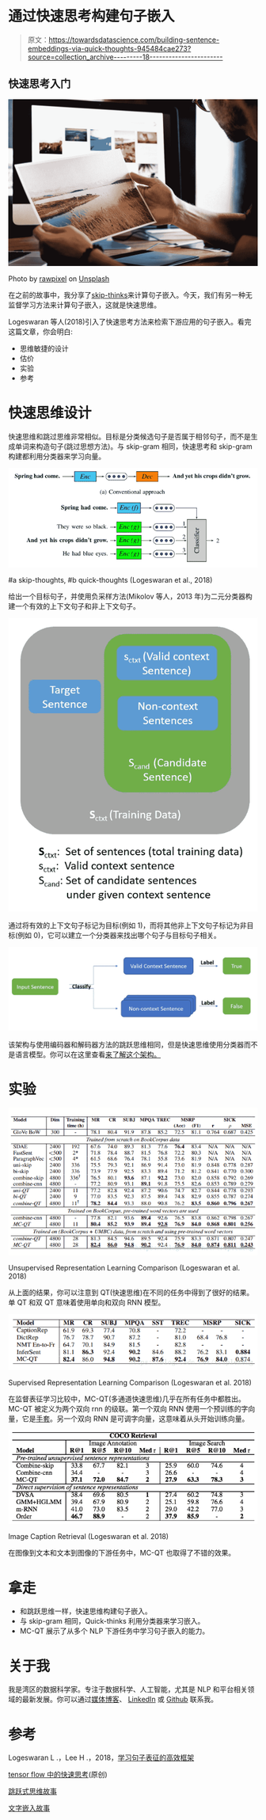 # 通过快速思考构建句子嵌入

> 原文：<https://towardsdatascience.com/building-sentence-embeddings-via-quick-thoughts-945484cae273?source=collection_archive---------18----------------------->

## 快速思考入门

![](img/6ac0ddecb4031a2e1a8cf2b2050c0210.png)

Photo by [rawpixel](https://unsplash.com/@rawpixel?utm_source=medium&utm_medium=referral) on [Unsplash](https://unsplash.com?utm_source=medium&utm_medium=referral)

在之前的故事中，我分享了[skip-thinks](/transforming-text-to-sentence-embeddings-layer-via-some-thoughts-b77bed60822c)来计算句子嵌入。今天，我们有另一种无监督学习方法来计算句子嵌入，这就是快速思维。

Logeswaran 等人(2018)引入了快速思考方法来检索下游应用的句子嵌入。看完这篇文章，你会明白:

*   思维敏捷的设计
*   估价
*   实验
*   参考

# 快速思维设计

快速思维和跳过思维非常相似。目标是分类候选句子是否属于相邻句子，而不是生成单词来构造句子(跳过思想方法)。与 skip-gram 相同，快速思考和 skip-gram 构建都利用分类器来学习向量。

![](img/69ad11511cb0795b3194446889d3ba0c.png)

#a skip-thoughts, #b quick-thoughts (Logeswaran et al., 2018)

给出一个目标句子，并使用负采样方法(Mikolov 等人，2013 年)为二元分类器构建一个有效的上下文句子和非上下文句子。

![](img/5712140851665b31b79af4b6f69134fd.png)

通过将有效的上下文句子标记为目标(例如 1)，而将其他非上下文句子标记为非目标(例如 0)，它可以建立一个分类器来找出哪个句子与目标句子相关。

![](img/146cda390f1526dd480b18c15c378c5e.png)

该架构与使用编码器和解码器方法的跳跃思维相同，但是快速思维使用分类器而不是语言模型。你可以在这里查看[来了解这个架构。](/transforming-text-to-sentence-embeddings-layer-via-some-thoughts-b77bed60822c)

# 实验

![](img/b9ea3b1f279293aded7e6322d1098ffd.png)

Unsupervised Representation Learning Comparison (Logeswaran et al. 2018)

从上面的结果，你可以注意到 QT(快速思维)在不同的任务中得到了很好的结果。单 QT 和双 QT 意味着使用单向和双向 RNN 模型。

![](img/4042044eb93154799ed1a55970ef093b.png)

Supervised Representation Learning Comparison (Logeswaran et al. 2018)

在监督表征学习比较中，MC-QT(多通道快速思维)几乎在所有任务中都胜出。MC-QT 被定义为两个双向 rnn 的级联。第一个双向 RNN 使用一个预训练的字向量，它是[手套](/3-silver-bullets-of-word-embedding-in-nlp-10fa8f50cc5a)。另一个双向 RNN 是可调字向量，这意味着从头开始训练向量。

![](img/04dba312b4078dfa60ac35c94839911b.png)

Image Caption Retrieval (Logeswaran et al. 2018)

在图像到文本和文本到图像的下游任务中，MC-QT 也取得了不错的效果。

# 拿走

*   和跳跃思维一样，快速思维构建句子嵌入。
*   与 skip-gram 相同，Quick-thinks 利用分类器来学习嵌入。
*   MC-QT 展示了从多个 NLP 下游任务中学习句子嵌入的能力。

# 关于我

我是湾区的数据科学家。专注于数据科学、人工智能，尤其是 NLP 和平台相关领域的最新发展。你可以通过[媒体博客](http://medium.com/@makcedward/)、 [LinkedIn](https://www.linkedin.com/in/edwardma1026) 或 [Github](https://github.com/makcedward) 联系我。

# 参考

Logeswaran L .，Lee H .，2018，[学习句子表征的高效框架](https://arxiv.org/pdf/1803.02893.pdf)

[tensor flow 中的快速思考](https://github.com/lajanugen/S2V)(原创)

[跳跃式思维故事](/transforming-text-to-sentence-embeddings-layer-via-some-thoughts-b77bed60822c)

[文字嵌入故事](/3-silver-bullets-of-word-embedding-in-nlp-10fa8f50cc5a)
